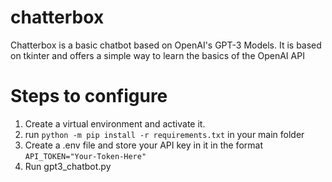 # chatterbox
Chatterbox is a basic chatbot based on OpenAI's GPT-3 Models. It is based on tkinter and offers a simple way to learn the basics of the OpenAI API

# Steps to configure
1. Create a virtual environment and activate it.
2. run ```python -m pip install -r requirements.txt``` in your main folder
3. Create a .env file and store your API key in it in the format ```API_TOKEN="Your-Token-Here"```
4. Run gpt3_chatbot.py